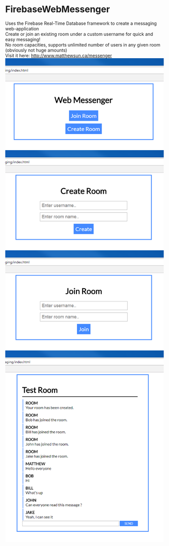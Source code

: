 # FirebaseWebMessenger
Uses the Firebase Real-Time Database framework to create a messaging web-application<br/>
Create or join an existing room under a custom username for quick and easy messaging!<br/>
No room capacities, supports unlimited number of users in any given room (obviously not huge amounts) <br/>
Visit it here: http://www.matthewsun.ca/messenger
![screenshot-1](/screenshots/screenshot1.PNG)
![screenshot-2](/screenshots/screenshot2.PNG)
![screenshot-3](/screenshots/screenshot3.PNG)
![screenshot-4](/screenshots/screenshot4.PNG)
